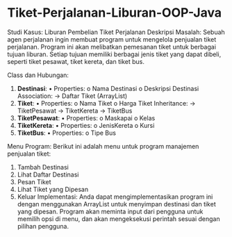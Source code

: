 # Tiket-Perjalanan-Liburan-OOP-Java
Studi Kasus: Liburan Pembelian Tiket Perjalanan
Deskripsi Masalah:
Sebuah agen perjalanan ingin membuat program untuk mengelola penjualan tiket perjalanan. Program ini akan melibatkan pemesanan tiket untuk berbagai tujuan liburan. Setiap tujuan memiliki berbagai jenis tiket yang dapat dibeli, seperti tiket pesawat, tiket kereta, dan tiket bus.

Class dan Hubungan:
1.	**Destinasi**:
    •	Properties:
      o	Nama Destinasi
      o	Deskripsi Destinasi
    Association:
      ->	Daftar Tiket (ArrayList)
2.	**Tiket**:
    •	Properties:
      o	Nama Tiket
      o	Harga Tiket
    Inheritance:
      ->	TiketPesawat
      ->	TiketKereta
      ->	TiketBus
3.	**TiketPesawat**:
    •	Properties:
      o	Maskapai
      o	Kelas
4.	**TiketKereta**:
    •	Properties:
      o	JenisKereta
      o	Kursi
5.	**TiketBus**:
    •	Properties:
      o	Tipe Bus



Menu Program:
Berikut ini adalah menu untuk program manajemen penjualan tiket:
1.	Tambah Destinasi
2.	Lihat Daftar Destinasi
3.	Pesan Tiket
4.	Lihat Tiket yang Dipesan
5.	Keluar
Implementasi:
Anda dapat mengimplementasikan program ini dengan menggunakan ArrayList untuk menyimpan destinasi dan tiket yang dipesan. Program akan meminta input dari pengguna untuk memilih opsi di menu, dan akan mengeksekusi perintah sesuai dengan pilihan pengguna.
